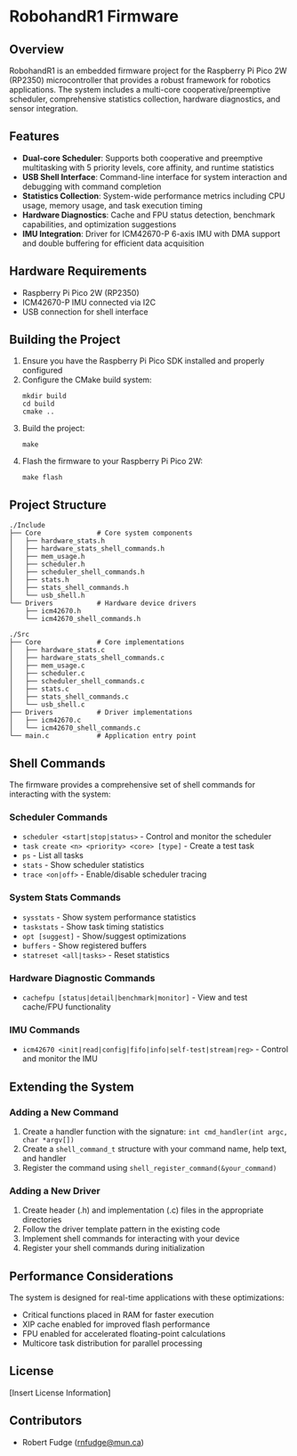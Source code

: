 # RobohandR1 Firmware

## Overview

RobohandR1 is an embedded firmware project for the Raspberry Pi Pico 2W (RP2350) microcontroller that provides a robust framework for robotics applications. The system includes a multi-core cooperative/preemptive scheduler, comprehensive statistics collection, hardware diagnostics, and sensor integration.

## Features

- **Dual-core Scheduler**: Supports both cooperative and preemptive multitasking with 5 priority levels, core affinity, and runtime statistics
- **USB Shell Interface**: Command-line interface for system interaction and debugging with command completion
- **Statistics Collection**: System-wide performance metrics including CPU usage, memory usage, and task execution timing
- **Hardware Diagnostics**: Cache and FPU status detection, benchmark capabilities, and optimization suggestions
- **IMU Integration**: Driver for ICM42670-P 6-axis IMU with DMA support and double buffering for efficient data acquisition

## Hardware Requirements

- Raspberry Pi Pico 2W (RP2350)
- ICM42670-P IMU connected via I2C
- USB connection for shell interface

## Building the Project

1. Ensure you have the Raspberry Pi Pico SDK installed and properly configured
2. Configure the CMake build system:
   ```
   mkdir build
   cd build
   cmake ..
   ```
3. Build the project:
   ```
   make
   ```
4. Flash the firmware to your Raspberry Pi Pico 2W:
   ```
   make flash
   ```

## Project Structure

```
./Include
├── Core              # Core system components
│   ├── hardware_stats.h
│   ├── hardware_stats_shell_commands.h
│   ├── mem_usage.h
│   ├── scheduler.h
│   ├── scheduler_shell_commands.h
│   ├── stats.h
│   ├── stats_shell_commands.h
│   └── usb_shell.h
└── Drivers           # Hardware device drivers
    ├── icm42670.h
    └── icm42670_shell_commands.h
    
./Src
├── Core              # Core implementations
│   ├── hardware_stats.c
│   ├── hardware_stats_shell_commands.c
│   ├── mem_usage.c
│   ├── scheduler.c
│   ├── scheduler_shell_commands.c
│   ├── stats.c
│   ├── stats_shell_commands.c
│   └── usb_shell.c
├── Drivers           # Driver implementations
│   ├── icm42670.c
│   └── icm42670_shell_commands.c
└── main.c            # Application entry point
```

## Shell Commands

The firmware provides a comprehensive set of shell commands for interacting with the system:

### Scheduler Commands
- `scheduler <start|stop|status>` - Control and monitor the scheduler
- `task create <n> <priority> <core> [type]` - Create a test task
- `ps` - List all tasks
- `stats` - Show scheduler statistics
- `trace <on|off>` - Enable/disable scheduler tracing

### System Stats Commands
- `sysstats` - Show system performance statistics
- `taskstats` - Show task timing statistics
- `opt [suggest]` - Show/suggest optimizations
- `buffers` - Show registered buffers
- `statreset <all|tasks>` - Reset statistics

### Hardware Diagnostic Commands
- `cachefpu [status|detail|benchmark|monitor]` - View and test cache/FPU functionality

### IMU Commands
- `icm42670 <init|read|config|fifo|info|self-test|stream|reg>` - Control and monitor the IMU

## Extending the System

### Adding a New Command
1. Create a handler function with the signature: `int cmd_handler(int argc, char *argv[])`
2. Create a `shell_command_t` structure with your command name, help text, and handler
3. Register the command using `shell_register_command(&your_command)`

### Adding a New Driver
1. Create header (.h) and implementation (.c) files in the appropriate directories
2. Follow the driver template pattern in the existing code
3. Implement shell commands for interacting with your device
4. Register your shell commands during initialization

## Performance Considerations

The system is designed for real-time applications with these optimizations:
- Critical functions placed in RAM for faster execution
- XIP cache enabled for improved flash performance
- FPU enabled for accelerated floating-point calculations
- Multicore task distribution for parallel processing

## License

[Insert License Information]

## Contributors

- Robert Fudge (rnfudge@mun.ca)